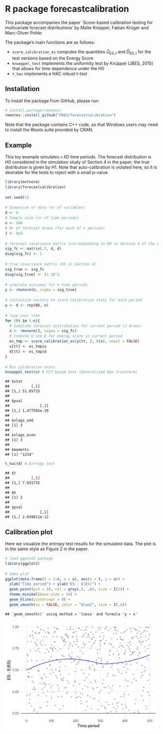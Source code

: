 R package forecastcalibration
================

This package accompanies the paper \`Score-based calibration testing for
multivariate forecast distributions’ by Malte Knüppel, Fabian Krüger and
Marc-Oliver Pohle:

The package’s main functions are as follows:

- `score_calibration_es` computes the quantities $\hat U_{\text{ES}, t}$
  and $\hat D_{\text{ES}, t}$ for the test versions based on the Energy
  Score
- `knueppel_test` implements the uniformity test by Knüppel (JBES, 2015)
  that allows for time dependence under the H0
- `t_hac` implements a HAC robust t-test

## Installation

To install the package from GitHub, please run:

``` r
# install.package(remotes)
remotes::install_github("FK83/forecastcalibration")
```

Note that the package contains C++ code, so that Windows users may need
to install the Rtools suite provided by CRAN.

## Example

This toy example simulates `n` IID time periods. The forecast
distribution is H0 considered in the simulation study of Section 4 in
the paper; the true distribution is given by H1. Note that
auto-calibration is violated here, so it is desirable for the tests to
reject with a small $p$-value.

``` r
library(mvtnorm)
library(forecastcalibration)

set.seed(1)

# Dimension of data (nr of variables)
d <- 4
# Sample size (nr of time periods)
n <- 500
# Nr of forecast draws (for each of n periods)
J <- 5e3

# forecast covariance matrix (corresponding to H0 in Section 4 of the paper)
sig_fc <- matrix(.5, d, d)
diag(sig_fc) <- 1

# true covariance matrix (H1 in Section 4)
sig_true <- sig_fc
diag(sig_true) <- (1.1)^2

# simulate outcomes for n time periods
y <- rmvnorm(n, sigma = sig_true)

# initialize vectors to store calibration stats for each period
u <- d <- rep(NA, n)

# loop over time
for (tt in 1:n){
  # Simulate forecast distribution for current period (J draws)
  x <- rmvnorm(J, sigma = sig_fc)
  # Compute U and D for energy score in current period
  es_tmp <- score_calibration_es(y[tt, ], t(x), exact = FALSE)
  u[tt] <- es_tmp$u
  d[tt] <- es_tmp$d
}

# Run calibration tests
knueppel_test(u) # PIT-based test (Generalized Box Transform)
```

    ## $stat
    ##          [,1]
    ## [1,] 51.85725
    ## 
    ## $pval
    ##              [,1]
    ## [1,] 1.477595e-10
    ## 
    ## $nlags_odd
    ## [1] 3
    ## 
    ## $nlags_even
    ## [1] 3
    ## 
    ## $moments
    ## [1] "1234"

``` r
t_hac(d) # Entropy test 
```

    ## $t
    ##          [,1]
    ## [1,] 7.031735
    ## 
    ## $k
    ## [1] 2
    ## 
    ## $pval
    ##              [,1]
    ## [1,] 2.039811e-12

## Calibration plot

Here we visualize the entropy test results for the simulated data. The
plot is in the same style as Figure 2 in the paper.

``` r
# load ggplot2 package
library(ggplot2)

# make plot
ggplot(data.frame(t = 1:n, u = u), aes(x = t, y = u)) + 
  xlab("Time period") + ylab("ES - E(ES)") + 
  geom_point(pch = 20, col = grey(.5, .6), size = I(2)) + 
  theme_minimal(base_size = 14) + 
  geom_hline(yintercept = 0) + 
  geom_smooth(se = FALSE, color = "blue2", size = I(.6)) 
```

    ## `geom_smooth()` using method = 'loess' and formula 'y ~ x'

![](readme_files/figure-gfm/unnamed-chunk-3-1.png)<!-- -->
